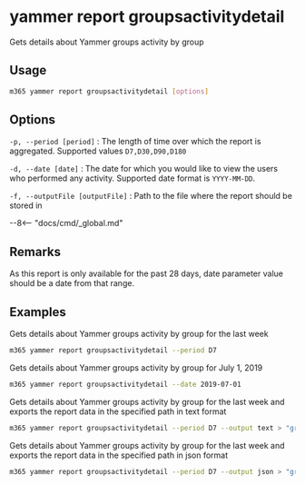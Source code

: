 # yammer report groupsactivitydetail

Gets details about Yammer groups activity by group

## Usage

```sh
m365 yammer report groupsactivitydetail [options]
```

## Options

`-p, --period [period]`
: The length of time over which the report is aggregated. Supported values `D7,D30,D90,D180`

`-d, --date [date]`
: The date for which you would like to view the users who performed any activity. Supported date format is `YYYY-MM-DD`.

`-f, --outputFile [outputFile]`
: Path to the file where the report should be stored in

--8<-- "docs/cmd/_global.md"

## Remarks

As this report is only available for the past 28 days, date parameter value should be a date from that range.

## Examples

Gets details about Yammer groups activity by group for the last week

```sh
m365 yammer report groupsactivitydetail --period D7
```

Gets details about Yammer groups activity by group for July 1, 2019

```sh
m365 yammer report groupsactivitydetail --date 2019-07-01
```

Gets details about Yammer groups activity by group for the last week and exports the report data in the specified path in text format

```sh
m365 yammer report groupsactivitydetail --period D7 --output text > "groupsactivitydetail.txt"
```

Gets details about Yammer groups activity by group for the last week and exports the report data in the specified path in json format

```sh
m365 yammer report groupsactivitydetail --period D7 --output json > "groupsactivitydetail.json"
```
